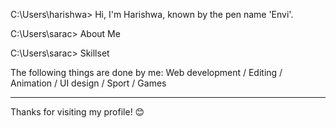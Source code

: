C:\Users\harishwa> Hi, I'm Harishwa, known by the pen name 'Envi'.

C:\Users\sarac> About Me

C:\Users\sarac> Skillset

The following things are done by me:
Web development / Editing / Animation / UI design / Sport / Games




---

Thanks for visiting my profile! 😊

